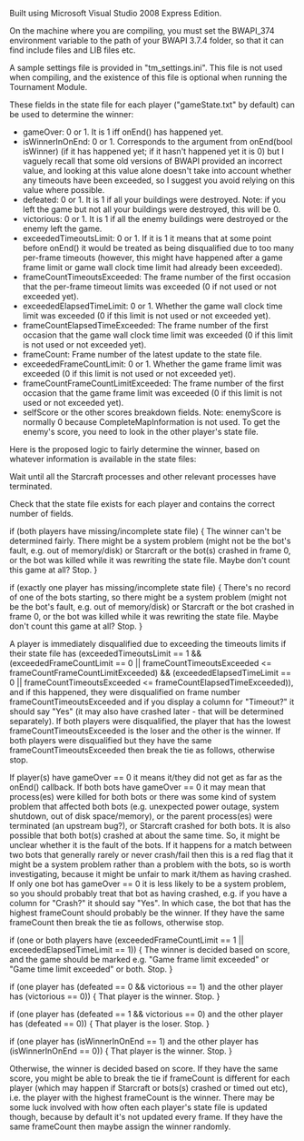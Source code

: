 Built using Microsoft Visual Studio 2008 Express Edition.

On the machine where you are compiling, you must set the BWAPI_374 environment variable to the path of your BWAPI 3.7.4 folder, so that it can find include files and LIB files etc.

A sample settings file is provided in "tm_settings.ini". This file is not used when compiling, and the existence of this file is optional when running the Tournament Module.

These fields in the state file for each player ("gameState.txt" by default) can be used to determine the winner:
* gameOver: 0 or 1. It is 1 iff onEnd() has happened yet.
* isWinnerInOnEnd: 0 or 1. Corresponds to the argument from onEnd(bool isWinner) (if it has happened yet; if it hasn't happened yet it is 0) but I vaguely recall that some old versions of BWAPI provided an incorrect value, and looking at this value alone doesn't take into account whether any timeouts have been exceeded, so I suggest you avoid relying on this value where possible.
* defeated: 0 or 1. It is 1 if all your buildings were destroyed. Note: if you left the game but not all your buildings were destroyed, this will be 0.
* victorious: 0 or 1. It is 1 if all the enemy buildings were destroyed or the enemy left the game.
* exceededTimeoutsLimit: 0 or 1. If it is 1 it means that at some point before onEnd() it would be treated as being disqualified due to too many per-frame timeouts (however, this might have happened after a game frame limit or game wall clock time limit had already been exceeded).
* frameCountTimeoutsExceeded: The frame number of the first occasion that the per-frame timeout limits was exceeded (0 if not used or not exceeded yet).
* exceededElapsedTimeLimit: 0 or 1. Whether the game wall clock time limit was exceeded (0 if this limit is not used or not exceeded yet).
* frameCountElapsedTimeExceeded: The frame number of the first occasion that the game wall clock time limit was exceeded (0 if this limit is not used or not exceeded yet).
* frameCount: Frame number of the latest update to the state file.
* exceededFrameCountLimit: 0 or 1. Whether the game frame limit was exceeded (0 if this limit is not used or not exceeded yet).
* frameCountFrameCountLimitExceeded: The frame number of the first occasion that the game frame limit was exceeded (0 if this limit is not used or not exceeded yet).
* selfScore or the other scores breakdown fields. Note: enemyScore is normally 0 because CompleteMapInformation is not used. To get the enemy's score, you need to look in the other player's state file.

Here is the proposed logic to fairly determine the winner, based on whatever information is available in the state files:

Wait until all the Starcraft processes and other relevant processes have terminated.

Check that the state file exists for each player and contains the correct number of fields.

if (both players have missing/incomplete state file)
{
    The winner can't be determined fairly. There might be a system problem (might not be the bot's fault, e.g. out of memory/disk) or Starcraft or the bot(s) crashed in frame 0, or the bot was killed while it was rewriting the state file. Maybe don't count this game at all? Stop.
}

if (exactly one player has missing/incomplete state file)
{
    There's no record of one of the bots starting, so there might be a system problem (might not be the bot's fault, e.g. out of memory/disk) or Starcraft or the bot crashed in frame 0, or the bot was killed while it was rewriting the state file. Maybe don't count this game at all? Stop.
}

A player is immediately disqualified due to exceeding the timeouts limits if their state file has (exceededTimeoutsLimit == 1 && (exceededFrameCountLimit == 0 || frameCountTimeoutsExceeded <= frameCountFrameCountLimitExceeded) && (exceededElapsedTimeLimit == 0 || frameCountTimeoutsExceeded <= frameCountElapsedTimeExceeded)), and if this happened, they were disqualified on frame number frameCountTimeoutsExceeded and if you display a column for "Timeout?" it should say "Yes" (it may also have crashed later - that will be determined separately). If both players were disqualified, the player that has the lowest frameCountTimeoutsExceeded is the loser and the other is the winner. If both players were disqualified but they have the same frameCountTimeoutsExceeded then break the tie as follows, otherwise stop.

If player(s) have gameOver == 0 it means it/they did not get as far as the onEnd() callback. If both bots have gameOver == 0 it may mean that process(es) were killed for both bots or there was some kind of system problem that affected both bots (e.g. unexpected power outage, system shutdown, out of disk space/memory), or the parent process(es) were terminated (an upstream bug?), or Starcraft crashed for both bots. It is also possible that both bot(s) crashed at about the same time. So, it might be unclear whether it is the fault of the bots. If it happens for a match between two bots that generally rarely or never crash/fail then this is a red flag that it might be a system problem rather than a problem with the bots, so is worth investigating, because it might be unfair to mark it/them as having crashed. If only one bot has gameOver == 0 it is less likely to be a system problem, so you should probably treat that bot as having crashed, e.g. if you have a column for "Crash?" it should say "Yes". In which case, the bot that has the highest frameCount should probably be the winner. If they have the same frameCount then break the tie as follows, otherwise stop.

if (one or both players have (exceededFrameCountLimit == 1 || exceededElapsedTimeLimit == 1))
{
    The winner is decided based on score, and the game should be marked e.g. "Game frame limit exceeded" or "Game time limit exceeded" or both. Stop.
}

if (one player has (defeated == 0 && victorious == 1) and the other player has (victorious == 0))
{
    That player is the winner. Stop.
}

if (one player has (defeated == 1 && victorious == 0) and the other player has (defeated == 0))
{
    That player is the loser. Stop.
}

if (one player has (isWinnerInOnEnd == 1) and the other player has (isWinnerInOnEnd == 0))
{
    That player is the winner. Stop.
}

Otherwise, the winner is decided based on score. If they have the same score, you might be able to break the tie if frameCount is different for each player (which may happen if Starcraft or bots(s) crashed or timed out etc), i.e. the player with the highest frameCount is the winner. There may be some luck involved with how often each player's state file is updated though, because by default it's not updated every frame. If they have the same frameCount then maybe assign the winner randomly.
